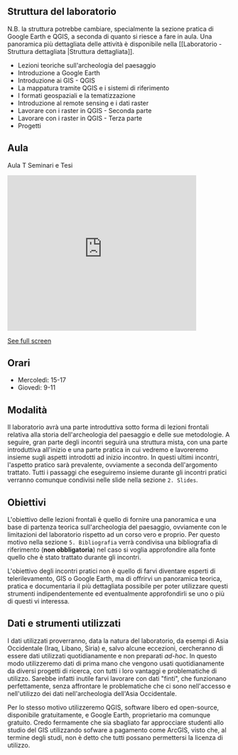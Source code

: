 ## Struttura del laboratorio

N.B. la struttura potrebbe cambiare, specialmente la sezione pratica di Google Earth e QGIS, a seconda di quanto si riesce a fare in aula. Una panoramica più dettagliata delle attività è disponibile nella [[Laboratorio - Struttura dettagliata |Struttura dettagliata]].

- Lezioni teoriche sull'archeologia del paesaggio
- Introduzione a Google Earth
- Introduzione ai GIS - QGIS
- La mappatura tramite QGIS e i sistemi di riferimento
- I formati geospaziali e la tematizzazione
- Introduzione al remote sensing e i dati raster
- Lavorare con i raster in QGIS - Seconda parte 
- Lavorare con i raster in QGIS - Terza parte
- Progetti

## Aula

Aula T Seminari e Tesi

<iframe width="425" height="350" frameborder="0" allowfullscreen src="https://umap.openstreetmap.fr/en/map/untitled-map_867215?scaleControl=false&miniMap=false&scrollWheelZoom=true&zoomControl=true&allowEdit=false&moreControl=false&searchControl=null&tilelayersControl=null&embedControl=null&datalayersControl=null&onLoadPanel=undefined&captionBar=false"></iframe><p><a href="//umap.openstreetmap.fr/en/map/untitled-map_867215">See full screen</a></p>

## Orari

- Mercoledì: 15-17
- Giovedì: 9-11

## Modalità 

Il laboratorio avrà una parte introduttiva sotto forma di lezioni frontali relativa alla storia dell'archeologia del paesaggio e delle sue metodologie. A seguire, gran parte degli incontri seguirà una struttura mista, con una parte introduttiva all'inizio e una parte pratica in cui vedremo e lavoreremo insieme sugli aspetti introdotti ad inizio incontro. In questi ultimi incontri, l'aspetto pratico sarà prevalente, ovviamente a seconda dell'argomento trattato. Tutti i passaggi che eseguiremo insieme durante gli incontri pratici verranno comunque condivisi nelle slide nella sezione `2. Slides`.

## Obiettivi

L'obiettivo delle lezioni frontali è quello di fornire una panoramica e una base di partenza teorica sull'archeologia del paesaggio, ovviamente con le limitazioni del laboratorio rispetto ad un corso vero e proprio. Per questo motivo nella sezione `5. Bibliografia` verrà condivisa una bibliografia di riferimento (**non obbligatoria**) nel caso si voglia approfondire alla fonte quello che è stato trattato durante gli incontri. 

L'obiettivo degli incontri pratici non è quello di farvi diventare esperti di telerilevamento, GIS o Google Earth, ma di offrirvi un panoramica teorica, pratica e documentaria il più dettagliata possibile per poter utilizzare questi strumenti indipendentemente ed eventualmente approfondirli se uno o più di questi vi interessa. 

## Dati e strumenti utilizzati

I dati utilizzati proverranno, data la natura del laboratorio, da esempi di Asia Occidentale (Iraq, Libano, Siria) e, salvo alcune eccezioni, cercheranno di essere dati utilizzati quotidianamente e non preparati *ad-hoc*. In questo modo utilizzeremo dati di prima mano che vengono usati quotidianamente da diversi progetti di ricerca, con tutti i loro vantaggi e problematiche di utilizzo. Sarebbe infatti inutile farvi lavorare con dati "finti", che funzionano perfettamente, senza affrontare le problematiche che ci sono nell'accesso e nell'utilizzo dei dati nell'archeologia dell'Asia Occidentale.

Per lo stesso motivo utilizzeremo QGIS, software libero ed open-source, disponibile gratuitamente, e Google Earth, proprietario ma comunque gratuito. Credo fermamente che sia sbagliato far approcciare studenti allo studio del GIS utilizzando sofware a pagamento come ArcGIS, visto che, al termine degli studi, non è detto che tutti possano permettersi la licenza di utilizzo.